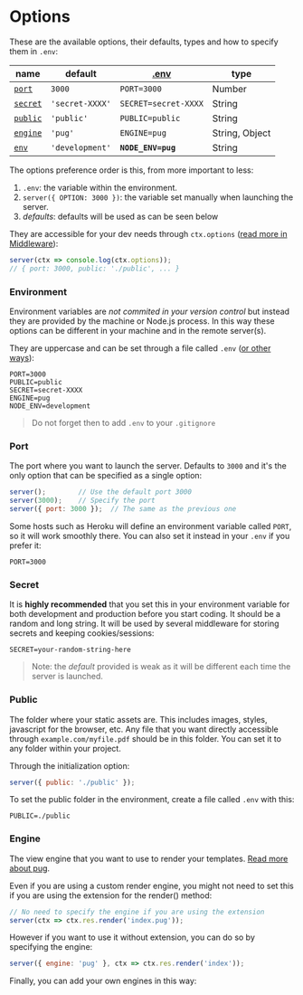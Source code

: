 # Options

These are the available options, their defaults, types and how to specify them in `.env`:

|name                |default         |[.env](#environment) |type           |
|--------------------|----------------|---------------------|---------------|
|[`port`](#port)     |`3000`          |`PORT=3000`          |Number         |
|[`secret`](#secret) |`'secret-XXXX'` |`SECRET=secret-XXXX` |String         |
|[`public`](#public) |`'public'`      |`PUBLIC=public`      |String         |
|[`engine`](#engine) |`'pug'`         |`ENGINE=pug`         |String, Object |
|[`env`](#env)       |`'development'` |**`NODE_ENV=pug`**   |String         |


The options preference order is this, from more important to less:

1. `.env`: the variable within the environment.
2. `server({ OPTION: 3000 })`: the variable set manually when launching the server.
3. *defaults*: defaults will be used as can be seen below

They are accessible for your dev needs through `ctx.options` ([read more in Middleware](../middleware)):

```js
server(ctx => console.log(ctx.options));
// { port: 3000, public: './public', ... }
```



### Environment

Environment variables are *not commited in your version control* but instead they are provided by the machine or Node.js process. In this way these options can be different in your machine and in the remote server(s).

They are uppercase and can be set through a file called `.env` ([or other ways](https://medium.com/@rafaelvidaurre/managing-environment-variables-in-node-js-2cb45a55195f)):

```
PORT=3000
PUBLIC=public
SECRET=secret-XXXX
ENGINE=pug
NODE_ENV=development
```

> Do not forget then to add `.env` to your `.gitignore`





### Port

The port where you want to launch the server. Defaults to `3000` and it's the only option that can be specified as a single option:

```js
server();        // Use the default port 3000
server(3000);    // Specify the port
server({ port: 3000 });  // The same as the previous one
```

Some hosts such as Heroku will define an environment variable called `PORT`, so it will work smoothly there. You can also set it instead in your `.env` if you prefer it:

```
PORT=3000
```



### Secret

It is **highly recommended** that you set this in your environment variable for both development and production before you start coding. It should be a random and long string. It will be used by several middleware for storing secrets and keeping cookies/sessions:

```
SECRET=your-random-string-here
```

> Note: the *default* provided is weak as it will be different each time the server is launched.



### Public

The folder where your static assets are. This includes images, styles, javascript for the browser, etc. Any file that you want directly accessible through `example.com/myfile.pdf` should be in this folder. You can set it to any folder within your project.

Through the initialization option:

```js
server({ public: './public' });
```


To set the public folder in the environment, create a file called `.env` with this:

```
PUBLIC=./public
```



### Engine

The view engine that you want to use to render your templates. [Read more about pug](https://pugjs.org/).

Even if you are using a custom render engine, you might not need to set this if you are using the extension for the render() method:

```js
// No need to specify the engine if you are using the extension
server(ctx => ctx.res.render('index.pug'));
```


However if you want to use it without extension, you can do so by specifying the engine:

```js
server({ engine: 'pug' }, ctx => ctx.res.render('index'));
```

Finally, you can add your own engines in this way:

```js

```
